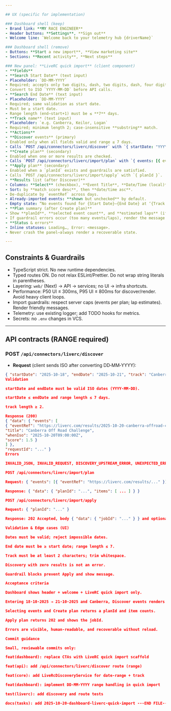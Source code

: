 ```yaml
---

## UX (specific for implementation)

### Dashboard shell (keep)
- Brand link: **MY RACE ENGINEER**
- Header buttons: **Settings**, **Sign out**
- Welcome line: `Welcome back to your telemetry hub {driverName}`

### Dashboard shell (remove)
- Buttons: **Start a new import**, **View marketing site**
- Sections: **Recent activity**, **Next steps**

### New panel: **LiveRC quick import** (client component)
- **Fields**
- **Search Start Date** (text input)
- Placeholder: `DD-MM-YYYY`
- Required; accepts only two digits, dash, two digits, dash, four digits; rejects impossible dates (incl. leap years).
- Convert to ISO `YYYY-MM-DD` before API calls.
- **Search End Date** (text input)
- Placeholder: `DD-MM-YYYY`
- Required; same validation as start date.
- Must be ≥ start date.
- Range length (end−start+1) must be ≤ **7** days.
- **Track name** (text input)
- Placeholder: `e.g. Canberra, Keilor, Logan`
- Required; minimum length 2; case‑insensitive **substring** match.
- **Actions**
- **Discover events** (primary)
- Enabled only when all fields valid and range ≤ 7 days.
- Calls `POST /api/connectors/liverc/discover` with `{ startDate: "YYYY-MM-DD", endDate: "YYYY-MM-DD", track: "...", limit: 40 }`.
- **Create plan** (secondary)
- Enabled when one or more results are checked.
- Calls `POST /api/connectors/liverc/import/plan` with `{ events: [{ eventRef }] }`.
- **Apply plan** (secondary)
- Enabled when a `planId` exists and guardrails are satisfied.
- Calls `POST /api/connectors/liverc/import/apply` with `{ planId }`.
- **Results list (after Discover)**
- Columns: **Select** (checkbox), **Event Title**, **Date/Time (local)**, **Link** (canonical LiveRC URL).
- Sort: by **match score desc**, then **date/time asc**.
- De‑duplicate by `eventRef` across days.
- Already‑imported events: **shown but unchecked** by default.
- Empty state: “No events found for {Start Date}–{End Date} at ‘{Track name}’.”
- **Plan summary (after Create plan)**
- Show **planId**, **selected event count**, and **estimated laps** (if provided per item).
- If guardrail errors occur (too many events/laps), render the message inline and keep **Apply** disabled.
- **Status & errors**
- Inline statuses: Loading…, Error: <message>.
- Never crash the panel—always render a recoverable state.

---
```


## Constraints & Guardrails
- TypeScript strict. No new runtime dependencies.
- Typed routes ON. Do not relax ESLint/Prettier. Do not wrap string literals in parentheses.
- Layering: `web/` (Next) → API → services; no UI → infra shortcuts.
- Performance: P50 UI ≤ 300ms, P95 UI ≤ 800ms for discover/render. Avoid heavy client loops.
- Import guardrails: respect server caps (events per plan; lap estimates). Render friendly messages.
- Telemetry: use existing logger; add TODO hooks for metrics.
- Secrets: no `.env` changes in VCS.

---

## API contracts (RANGE required)

### POST `/api/connectors/liverc/discover`
- **Request** (client sends ISO after converting DD‑MM‑YYYY):
```json
{ "startDate": "2025-10-18", "endDate": "2025-10-21", "track": "Canberra", "limit": 40 }
Validation

startDate and endDate must be valid ISO dates (YYYY‑MM‑DD).

startDate ≤ endDate and range length ≤ 7 days.

track length ≥ 2.

Response (200)
{ "data": { "events": [
{ "eventRef": "https://liverc.com/results/2025-10-20-canberra-offroad-challenge",
"title": "Canberra Off Road Challenge",
"whenIso": "2025-10-20T09:00:00Z",
"score": 1.5 }
] },
"requestId": "..." }
Errors

INVALID_JSON, INVALID_REQUEST, DISCOVERY_UPSTREAM_ERROR, UNEXPECTED_ERROR

POST /api/connectors/liverc/import/plan

Request: { "events": [{ "eventRef": "https://liverc.com/results/..." }] }

Response: { "data": { "planId": "...", "items": [ ... ] } }

POST /api/connectors/liverc/import/apply

Request: { "planId": "..." }

Response: 202 Accepted, body { "data": { "jobId": "..." } } and optional Location header.

Validation & Edge cases (UI)

Dates must be valid; reject impossible dates.

End date must be ≥ start date; range length ≤ 7.

Track must be at least 2 characters; trim whitespace.

Discovery with zero results is not an error.

Guardrail blocks prevent Apply and show message.

Acceptance criteria

Dashboard shows header + welcome + LiveRC quick import only.

Entering 18-10-2025 → 21-10-2025 and Canberra, Discover events renders results (or clean empty state). The request payload contains ISO startDate/endDate.

Selecting events and Create plan returns a planId and item counts.

Apply plan returns 202 and shows the jobId.

Errors are visible, human‑readable, and recoverable without reload.

Commit guidance

Small, reviewable commits only:

feat(dashboard): replace CTAs with LiveRC quick import scaffold

feat(api): add /api/connectors/liverc/discover route (range)

feat(core): add LiveRcDiscoveryService for date-range + track

feat(dashboard): implement DD-MM-YYYY range handling in quick import

test(liverc): add discovery and route tests

docs(tasks): add 2025-10-20-dashboard-liverc-quick-import ---END FILE---
